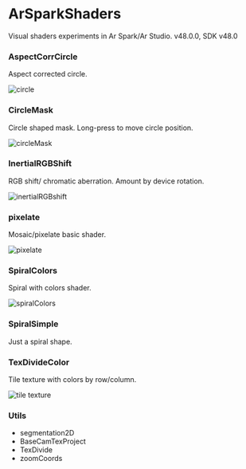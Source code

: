 # ArSparkShaders

Visual shaders experiments in Ar Spark/Ar Studio. v48.0.0, SDK v48.0

### AspectCorrCircle

Aspect corrected circle.

![circle](https://user-images.githubusercontent.com/1738321/47683151-8612bc00-dbad-11e8-91e1-1a40f22f26ce.png)

### CircleMask

Circle shaped mask. Long-press to move circle position.

![circleMask](https://user-images.githubusercontent.com/1738321/47683208-b22e3d00-dbad-11e8-8265-87898e8bee00.png)

### InertialRGBShift

RGB shift/ chromatic aberration. Amount by device rotation.

![inertialRGBshift](https://user-images.githubusercontent.com/1738321/47683305-fc172300-dbad-11e8-98a4-783e8edaee21.png)

### pixelate

Mosaic/pixelate basic shader.

![pixelate](https://user-images.githubusercontent.com/1738321/47683340-0df8c600-dbae-11e8-8e97-846611af0fd7.png)


### SpiralColors

Spiral with colors shader.


![spiralColors](https://user-images.githubusercontent.com/1738321/47683424-4ac4bd00-dbae-11e8-8146-d7946f2237e4.png)




### SpiralSimple

Just a spiral shape.

### TexDivideColor

Tile texture with colors by row/column.

![tile texture](https://user-images.githubusercontent.com/1738321/47680944-fb2ec300-dba6-11e8-8e27-95606c6d1905.png)

### Utils
* segmentation2D
* BaseCamTexProject
* TexDivide
* zoomCoords
